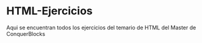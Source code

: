 # HTML-Ejercicios
Aqui se encuentran todos los ejercicios del temario de HTML del Master de ConquerBlocks
